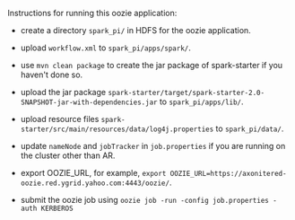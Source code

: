 Instructions for running this oozie application:

- create a directory `spark_pi/` in HDFS for the oozie application.

- upload `workflow.xml` to `spark_pi/apps/spark/`.

- use `mvn clean package` to create the jar package of spark-starter if you haven't done so.

- upload the jar package `spark-starter/target/spark-starter-2.0-SNAPSHOT-jar-with-dependencies.jar` to `spark_pi/apps/lib/`.

- upload resource files `spark-starter/src/main/resources/data/log4j.properties` to `spark_pi/data/`.

- update `nameNode` and `jobTracker` in `job.properties` if you are running on the cluster other than AR.

- export OOZIE_URL, for example, `export OOZIE_URL=https://axonitered-oozie.red.ygrid.yahoo.com:4443/oozie/`.

- submit the oozie job using `oozie job -run -config job.properties -auth KERBEROS`